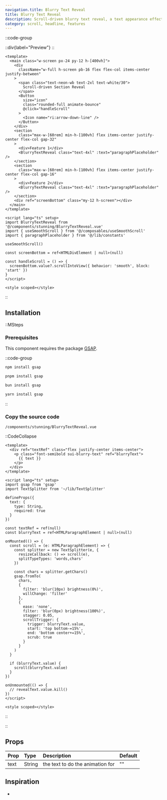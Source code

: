 ```yaml
---
navigation.title: Blurry Text Reveal
title: Blurry Text Reveal
description: Scroll-driven blurry text reveal, a text appearance effect activates as you scroll through the content.
category: scroll, headline, features
---
```


::code-group

::div{label="Preview"}
<Playground url="/playground/blurry-text-reveal"></Playground>
::

```vue [Code]
<template>
  <main class="w-screen px-24 py-12 h-[400vh]">
    <div
      className="w-full h-screen pb-16 flex flex-col items-center justify-between"
    >
      <span class="text-neon-wb text-2xl text-white/30">
        Scroll-driven Section Reveal
      </span>
      <Button
        size="icon"
        class="rounded-full animate-bounce"
        @click="handleScroll"
      >
        <Icon name="ri:arrow-down-line" />
      </Button>
    </div>
    <section
      class="max-w-[60rem] min-h-[100vh] flex items-center justify-center flex-col gap-32"
    >
      <div>Feature 1</div>
      <BlurryTextReveal class="text-4xl" :text="paragraphPlaceholder" />
    </section>
    <section
      class="max-w-[60rem] min-h-[100vh] flex items-center justify-center flex-col gap-16"
    >
      <div>Feature 2</div>
      <BlurryTextReveal class="text-4xl" :text="paragraphPlaceholder" />
    </section>
    <div ref="screenBottom" class="my-12 h-screen"></div>
  </main>
</template>

<script lang="ts" setup>
import BlurryTextReveal from '@/components/stunning/BlurryTextReveal.vue'
import { useSmoothScroll } from '@/composables/useSmoothScroll'
import { paragraphPlaceholder } from '@/lib/constants'

useSmoothScroll()

const screenBottom = ref<HTMLDivElement | null>(null)

const handleScroll = () => {
  screenBottom.value?.scrollIntoView({ behavior: 'smooth', block: 'start' })
}
</script>

<style scoped></style>
```

::

## Installation

::MSteps

### Prerequisites

This component requires the package [GSAP](https://gsap.com/).

::code-group

```bash [npm]
npm install gsap
```

```bash [pnpm]
pnpm install gsap
```

```bash [bun]
bun install gsap
```

```bash [yarn]
yarn install gsap
```

::

### Copy the source code

`/components/stunning/BlurryTextReveal.vue`

::CodeCollapse

```vue [Code]
<template>
  <div ref="textRef" class="flex justify-center items-center">
    <p class="font-semibold sui-blurry-text" ref="blurryText">
      {{ text }}
    </p>
  </div>
</template>

<script lang="ts" setup>
import gsap from 'gsap'
import TextSplitter from '~/lib/TextSplitter'

defineProps({
  text: {
    type: String,
    required: true
  }
})

const textRef = ref(null)
const blurryText = ref<HTMLParagraphElement | null>(null)

onMounted(() => {
  const scroll = (e: HTMLParagraphElement) => {
    const splitter = new TextSplitter(e, {
      resizeCallback: () => scroll(e),
      splitTypeTypes: 'words,chars'
    })

    const chars = splitter.getChars()
    gsap.fromTo(
      chars,
      {
        filter: 'blur(10px) brightness(0%)',
        willChange: 'filter'
      },
      {
        ease: 'none',
        filter: 'blur(0px) brightness(100%)',
        stagger: 0.05,
        scrollTrigger: {
          trigger: blurryText.value,
          start: 'top bottom-=15%',
          end: 'bottom center+=15%',
          scrub: true
        }
      }
    )
  }

  if (blurryText.value) {
    scroll(blurryText.value)
  }
})

onUnmounted(() => {
  // revealText.value.kill()
})
</script>

<style scoped></style>
```

::

::

## Props

| Prop | Type   | Description                      | Default |
| :--- | :----- | :------------------------------- | :------ |
| text | String | the text to do the animation for | ""      |

## Inspiration

-
